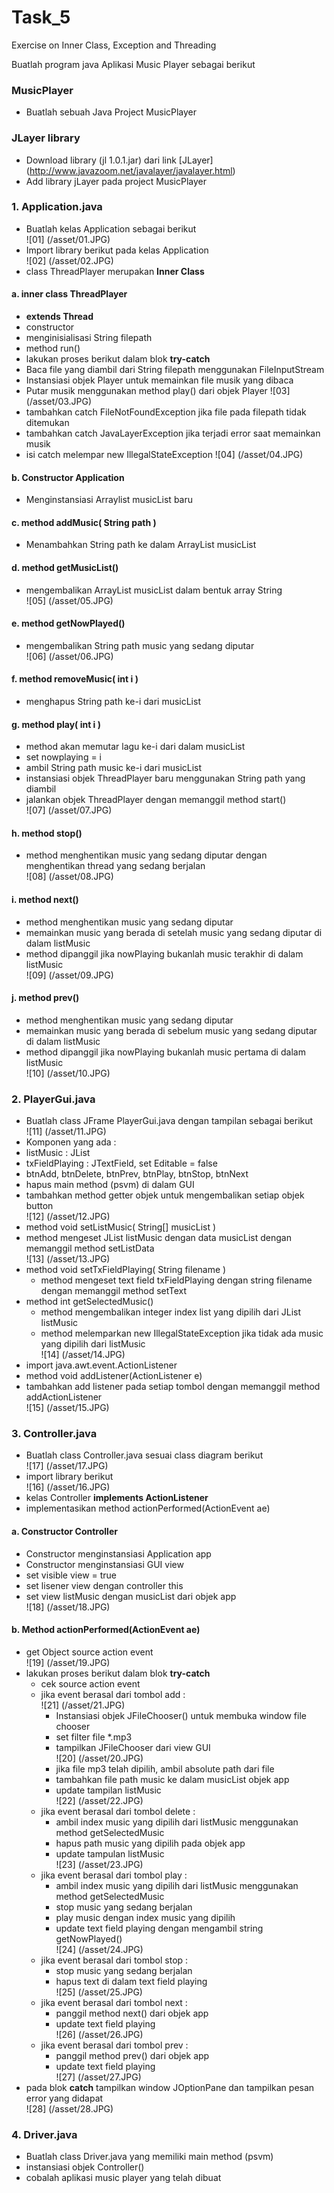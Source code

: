# Task_5
Exercise on Inner Class, Exception and Threading


Buatlah program java Aplikasi Music Player sebagai berikut

### MusicPlayer
* Buatlah sebuah Java Project MusicPlayer</b>

### JLayer library
* Download library (jl 1.0.1.jar) dari link [JLayer] (http://www.javazoom.net/javalayer/javalayer.html)
* Add library jLayer pada project MusicPlayer

### 1. Application.java
* Buatlah kelas Application sebagai berikut <br>
 ![01] (/asset/01.JPG) <br>
* Import library berikut pada kelas Application<br>
 ![02] (/asset/02.JPG) <br>
* class ThreadPlayer merupakan <b> Inner Class </b>

#### a. inner class ThreadPlayer
* <b> extends Thread </b>
* constructor
 * menginisialisasi String filepath
* method run()
 * lakukan proses berikut dalam blok <b> try-catch </b>
 * Baca file yang diambil dari String filepath menggunakan FileInputStream
 * Instansiasi objek Player untuk memainkan file musik yang dibaca
 * Putar musik menggunakan method play() dari objek Player
  ![03] (/asset/03.JPG) <br>
 * tambahkan catch FileNotFoundException jika file pada filepath tidak ditemukan
 * tambahkan catch JavaLayerException jika terjadi error saat memainkan musik
 * isi catch melempar new IllegalStateException 
  ![04] (/asset/04.JPG) <br>

#### b. Constructor Application
* Menginstansiasi Arraylist musicList baru

#### c. method addMusic( String path )
* Menambahkan String path ke dalam ArrayList musicList

#### d. method getMusicList()
* mengembalikan ArrayList musicList dalam bentuk array String<br>
	![05] (/asset/05.JPG) <br>

#### e. method getNowPlayed()
* mengembalikan String path music yang sedang diputar<br>
	![06] (/asset/06.JPG) <br>

#### f. method removeMusic( int i )
* menghapus String path ke-i dari musicList

#### g. method play( int i )
* method akan memutar lagu ke-i dari dalam musicList
* set nowplaying = i
* ambil String path music ke-i dari musicList
* instansiasi objek ThreadPlayer baru menggunakan String path yang diambil
* jalankan objek ThreadPlayer dengan memanggil method start()<br>
	![07] (/asset/07.JPG) <br>

#### h. method stop()
* method menghentikan music yang sedang diputar dengan menghentikan thread yang sedang berjalan<br>
	![08] (/asset/08.JPG) <br>

#### i. method next()
* method menghentikan music yang sedang diputar 
* memainkan music yang berada di setelah music yang sedang diputar di dalam listMusic
* method dipanggil jika nowPlaying bukanlah music terakhir di dalam listMusic<br>
	![09] (/asset/09.JPG) <br>

#### j. method prev()
* method menghentikan music yang sedang diputar 
* memainkan music yang berada di sebelum music yang sedang diputar di dalam listMusic
* method dipanggil jika nowPlaying bukanlah music pertama di dalam listMusic<br>
	![10] (/asset/10.JPG) <br>

### 2. PlayerGui.java
* Buatlah class JFrame PlayerGui.java dengan tampilan sebagai berikut <br>
![11] (/asset/11.JPG) <br>
* Komponen yang ada : 
 * listMusic : JList 
 * txFieldPlaying : JTextField, set Editable = false
 * btnAdd, btnDelete, btnPrev, btnPlay, btnStop, btnNext
* hapus main method (psvm) di dalam GUI
* tambahkan method getter objek untuk mengembalikan setiap objek button<br>
	![12] (/asset/12.JPG) <br>
* method void setListMusic( String[] musicList )
 * method mengeset JList listMusic dengan data musicList dengan memanggil method setListData<br>
	![13] (/asset/13.JPG) <br>
* method void setTxFieldPlaying( String filename )
  * method mengeset text field txFieldPlaying dengan string filename dengan memanggil method setText 
* method int getSelectedMusic()
  * method mengembalikan integer index list yang dipilih dari JList listMusic
  * method melemparkan new IllegalStateException jika tidak ada music yang dipilih dari listMusic<br>
	![14] (/asset/14.JPG) <br>
* import java.awt.event.ActionListener
* method void addListener(ActionListener e)
 * tambahkan add listener pada setiap tombol dengan memanggil method addActionListener<br>
	![15] (/asset/15.JPG) <br>

### 3. Controller.java
* Buatlah class Controller.java sesuai class diagram berikut <br>
	![17] (/asset/17.JPG) <br>
* import library berikut<br>
	![16] (/asset/16.JPG) <br>
* kelas Controller <b> implements ActionListener </b>
* implementasikan method actionPerformed(ActionEvent ae)

#### a. Constructor Controller
* Constructor menginstansiasi Application app
* Constructor menginstansiasi GUI view
* set visible view = true
* set lisener view dengan controller this
* set view listMusic dengan musicList dari objek app <br>
	![18] (/asset/18.JPG) <br>

#### b. Method actionPerformed(ActionEvent ae)
* get Object source action event<br>
	![19] (/asset/19.JPG) <br>
* lakukan proses berikut dalam blok <b> try-catch </b>
  * cek source action event
  * jika event berasal dari tombol add : <br>
	![21] (/asset/21.JPG) <br>
    * Instansiasi objek JFileChooser() untuk membuka window file chooser
    * set filter file *.mp3
    * tampilkan JFileChooser dari view GUI<br>
	![20] (/asset/20.JPG) <br>
    * jika file mp3 telah dipilih, ambil absolute path dari file
    * tambahkan file path music ke dalam musicList objek app
    * update tampilan listMusic<br>
	![22] (/asset/22.JPG) <br>
  * jika event berasal dari tombol delete : 
    * ambil index music yang dipilih dari listMusic menggunakan method getSelectedMusic
    * hapus path music yang dipilih pada objek app
    * update tampulan listMusic<br>
	![23] (/asset/23.JPG) <br>
  * jika event berasal dari tombol play : 
    * ambil index music yang dipilih dari listMusic menggunakan method getSelectedMusic
    * stop music yang sedang berjalan
    * play music dengan index music yang dipilih
    * update text field playing dengan mengambil string getNowPlayed()<br>
	![24] (/asset/24.JPG) <br>
  * jika event berasal dari tombol stop : 
    * stop music yang sedang berjalan
    * hapus text di dalam text field playing<br>
	![25] (/asset/25.JPG) <br>
  * jika event berasal dari tombol next : 
    * panggil method next() dari objek app
    * update text field playing<br>
	![26] (/asset/26.JPG) <br>
  * jika event berasal dari tombol prev : 
    * panggil method prev() dari objek app
    * update text field playing<br>
	![27] (/asset/27.JPG) <br>
* pada blok <b>catch</b> tampilkan window JOptionPane dan tampilkan pesan error yang didapat<br>
	![28] (/asset/28.JPG) <br>

### 4. Driver.java
* Buatlah class Driver.java yang memiliki main method (psvm)
* instansiasi objek Controller()
* cobalah aplikasi music player yang telah dibuat
